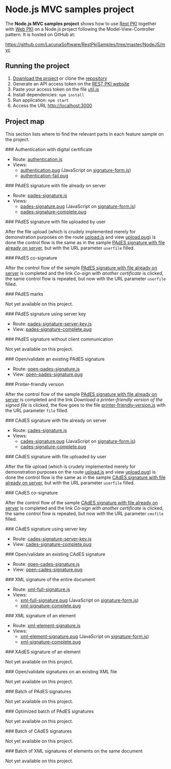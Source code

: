 ﻿# Node.js MVC samples project

The **Node.js MVC samples project** shows how to use [Rest PKI](../index.md) together with [Web PKI](../../web-pki/index.md)
on a Node.js project following the Model-View-Controller pattern. It is hosted on GitHub at:

https://github.com/LacunaSoftware/RestPkiSamples/tree/master/NodeJS/mvc

## Running the project

1. [Download the project](https://github.com/LacunaSoftware/RestPkiSamples/archive/master.zip) or clone the [repository](https://github.com/LacunaSoftware/RestPkiSamples.git)
1. Generate an API access token on the [REST PKI website](https://pki.rest/)
1. Paste your access token on the file [util.js](https://github.com/LacunaSoftware/RestPkiSamples/blob/master/NodeJS/mvc/util.js#L14)
1. Install dependencies: `npm install`
1. Run application: `npm start`
1. Access the URL [http://localhost:3000](http://localhost:3000)

## Project map

This section lists where to find the relevant parts in each feature sample on the project.

<a name="auth" />
### Authentication with digital certificate

* Route: [authentication.js](https://github.com/LacunaSoftware/RestPkiSamples/blob/master/NodeJS/mvc/routes/authentication.js)
* Views:
  * [authentication.pug](https://github.com/LacunaSoftware/RestPkiSamples/blob/master/NodeJS/mvc/views/authentication.pug)
    (JavaScript on [signature-form.js](https://github.com/LacunaSoftware/RestPkiSamples/blob/master/NodeJS/mvc/public/javascripts/signature-form.js))
  * [authentication-fail.pug](https://github.com/LacunaSoftware/RestPkiSamples/blob/master/NodeJS/mvc/views/authentication-fail.pug)

<a name="pades" />
### PAdES signature with file already on server

* Route: [pades-signature.js](https://github.com/LacunaSoftware/RestPkiSamples/blob/master/NodeJS/mvc/routes/pades-signature.js)
* Views: 
  * [pades-signature.pug](https://github.com/LacunaSoftware/RestPkiSamples/blob/master/NodeJS/mvc/views/pades-signature.pug)
    (JavaScript on [signature-form.js](https://github.com/LacunaSoftware/RestPkiSamples/blob/master/NodeJS/mvc/public/javascripts/signature-form.js))
  * [pades-signature-complete.pug](https://github.com/LacunaSoftware/RestPkiSamples/blob/master/NodeJS/mvc/views/pades-signature-complete.pug)

<a name="pades-upload" />
### PAdES signature with file uploaded by user

After the file upload (which is crudely implemented merely for demonstration purposes on the route
[upload.js](https://github.com/LacunaSoftware/RestPkiSamples/blob/master/NodeJS/mvc/routes/upload.js)
and view
[upload.pug](https://github.com/LacunaSoftware/RestPkiSamples/blob/master/NodeJS/mvc/views/upload.pug))
is done the control flow is the same as in the sample [PAdES signature with file already on server](#pades), but with the URL parameter `userfile` filled.

<a name="pades-cosign" />
### PAdES co-signature

After the control flow of the sample [PAdES signature with file already on server](#pades) is completed and the link *Co-sign with another certificate* is clicked, the
same control flow is repeated, but now with the URL parameter `userfile` filled.

<a name="pdf-marks" />
### PAdES marks

Not yet available on this project.

<a name="pades-server" />
### PAdES signature using server key

* Route: [pades-signature-server-key.js](https://github.com/LacunaSoftware/RestPkiSamples/blob/master/NodeJS/mvc/routes/pades-signature-server-key.js)
* View: [pades-signature-complete.pug](https://github.com/LacunaSoftware/RestPkiSamples/blob/master/NodeJS/mvc/views/pades-signature-complete.pug)

<a name="pades-wo-client" />
### PAdES signature without client communication

Not yet available on this project.

<a name="open-pades" />
### Open/validate an existing PAdES signature

* Route: [open-pades-signature.js](https://github.com/LacunaSoftware/RestPkiSamples/blob/master/NodeJS/mvc/routes/open-pades-signature.js)
* View: [open-pades-signature.pug](https://github.com/LacunaSoftware/RestPkiSamples/blob/master/NodeJS/mvc/views/open-pades-signature.pug)

<a name="print" />
### Printer-friendly version

After the control flow of the sample [PAdES signature with file already on server](#pades) is completed and the link *Download a printer-friendly version of the signed file* is clicked,
the flow goes to the file
[printer-friendly-version.js](https://github.com/LacunaSoftware/RestPkiSamples/blob/master/NodeJS/mvc/routes/printer-friendly-version.js)
with the URL parameter `file` filled.

<a name="cades" />
### CAdES signature with file already on server

* Route: [cades-signature.js](https://github.com/LacunaSoftware/RestPkiSamples/blob/master/NodeJS/mvc/routes/cades-signature.js)
* Views:  
  * [cades-signature.pug](https://github.com/LacunaSoftware/RestPkiSamples/blob/master/NodeJS/mvc/views/cades-signature.pug)
    (JavaScript on [signature-form.js](https://github.com/LacunaSoftware/RestPkiSamples/blob/master/NodeJS/mvc/public/javascripts/signature-form.js))
  * [cades-signature-complete.pug](https://github.com/LacunaSoftware/RestPkiSamples/blob/master/NodeJS/mvc/views/cades-signature-complete.pug)

<a name="cades-upload" />
### CAdES signature with file uploaded by user

After the file upload (which is crudely implemented merely for demonstration purposes on the route
[upload.js](https://github.com/LacunaSoftware/RestPkiSamples/blob/master/NodeJS/mvc/routes/upload.js)
and view
[upload.pug](https://github.com/LacunaSoftware/RestPkiSamples/blob/master/NodeJS/mvc/views/upload.pug))
is done the control flow is the same as in the sample [CAdES signature with file already on server](#cades), but with the URL parameter `userfile` filled.

<a name="cades-cosign" />
### CAdES co-signature

After the control flow of the sample [CAdES signature with file already on server](#cades) is completed and the link *Co-sign with another certificate* is clicked, the
same control flow is repeated, but now with the URL parameter `cmsfile` filled.

<a name="cades-server" />
### CAdES signature using server key

* Route: [cades-signature-server-key.js](https://github.com/LacunaSoftware/RestPkiSamples/blob/master/NodeJS/mvc/routes/cades-signature-server-key.js)
* View: [cades-signature-complete.pug](https://github.com/LacunaSoftware/RestPkiSamples/blob/master/NodeJS/mvc/views/cades-signature-complete.pug)

<a name="open-cades" />
### Open/validate an existing CAdES signature

* Route: [open-cades-signature.js](https://github.com/LacunaSoftware/RestPkiSamples/blob/master/NodeJS/mvc/routes/open-cades-signature.js)
* View: [open-cades-signature.pug](https://github.com/LacunaSoftware/RestPkiSamples/blob/master/NodeJS/mvc/views/open-cades-signature.pug)

<a name="xml-full" />
### XML signature of the entire document

* Route: [xml-full-signature.js](https://github.com/LacunaSoftware/RestPkiSamples/blob/master/NodeJS/mvc/routes/xml-full-signature.js)
* Views:
  * [xml-full-signature.pug](https://github.com/LacunaSoftware/RestPkiSamples/blob/master/NodeJS/mvc/views/xml-full-signature.pug)
    (JavaScript on [signature-form.js](https://github.com/LacunaSoftware/RestPkiSamples/blob/master/NodeJS/mvc/public/javascripts/signature-form.js))
  * [xml-signature-complete.pug](https://github.com/LacunaSoftware/RestPkiSamples/blob/master/NodeJS/mvc/views/xml-signature-complete.pug)

<a name="xml-element" />
### XML signature of an element

* Route: [xml-element-signature.js](https://github.com/LacunaSoftware/RestPkiSamples/blob/master/NodeJS/mvc/routes/xml-element-signature.js)
* Views:
  * [xml-element-signature.pug](https://github.com/LacunaSoftware/RestPkiSamples/blob/master/NodeJS/mvc/views/xml-element-signature.pug)
    (JavaScript on [signature-form.js](https://github.com/LacunaSoftware/RestPkiSamples/blob/master/NodeJS/mvc/public/javascripts/signature-form.js))
  * [xml-signature-complete.pug](https://github.com/LacunaSoftware/RestPkiSamples/blob/master/NodeJS/mvc/views/xml-signature-complete.pug)

<a name="xades-element" />
### XAdES signature of an element

Not yet available on this project.

<a name="open-xml" />
### Open/validate signatures on an existing XML file

Not yet available on this project.

<a name="batch" />
### Batch of PAdES signatures

Not yet available on this project.

<a name="batch-optimized" />
### Optimized batch of PAdES signatures

Not yet available on this project.

<a name="batch-cades" />
### Batch of CAdES signatures

Not yet available on this project.

<a name="batch-xml-element" />
### Batch of XML signatures of elements on the same document

Not yet available on this project.
